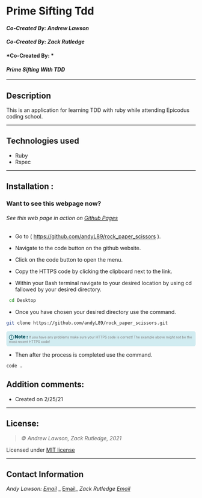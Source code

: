 # Prime Sifting Tdd
#### *Co-Created By: Andrew Lawson*
#### *Co-Created By: Zack Rutledge*
#### *Co-Created By: *
#### *Prime Sifting With TDD*

* * *

## Description
This is an application for learning TDD with ruby while attending Epicodus coding school.
* * *

## Technologies used
* Ruby
* Rspec

* * *


## Installation :
### Want to see this webpage now?
###### See this web page in action on [Github Pages]({repo})

* Go to ( https://github.com/andyL89/rock_paper_scissors ).

*  Navigate to the code button on the github website.

* Click on the code button to open the menu.

- Copy the HTTPS code by clicking the clipboard next to the link.

- Within your Bash terminal navigate to your desired location by using cd fallowed by your desired directory.

```bash
 cd Desktop
```

- Once you have chosen your desired directory use the command.
```bash
git clone https://github.com/andyL89/rock_paper_scissors.git
```

<div
  style="
    background-color: #d1ecf1;
    color: grey; padding: 6px;
    font-size: 9px;
    border-radius: 5px;
    border: 1px solid #d4ecf1;
    margin-bottom: 12px"
>
  <span
    style="
      font-size: 12px;
      font-weight: 600;
      color: #0c5460;"
  >
    ⓘ
  </span>
  <span
    style="
      font-size: 12px;
      font-weight: 900;
      color: #0c5460;
      margin-bottom: 24px"
  >
    Note :
  </span>
  If you have any problems make sure your HTTPS code is correct! The example above might not be the most recent HTTPS code!
</div>


* Then after the process is completed use the command.

``` bash
code .
```


## Addition comments:
* Created on 2/25/21


* * *

## License:
> *&copy; Andrew Lawson, Zack Rutledge,   2021*

Licensed under [MIT license](https://mit-license.org/)

* * *

## Contact Information
_Andy Lawson: [Email](alawson89@gmail.com)_
_ [Email]()_
_Zack Rutledge [Email](Thorgrim88@gmail.com)_